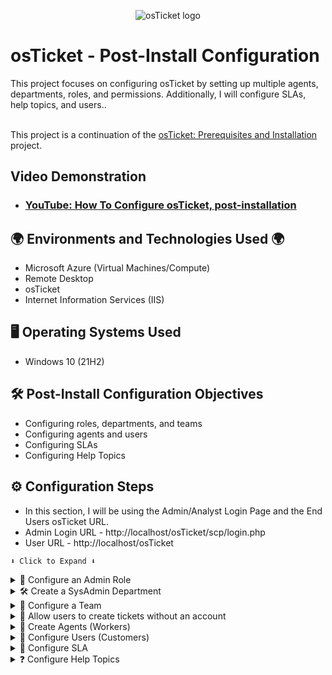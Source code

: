 <p align="center">
<img src="https://i.imgur.com/Clzj7Xs.png" alt="osTicket logo"/>
</p>

<h1>osTicket - Post-Install Configuration</h1>
This project focuses on configuring osTicket by setting up multiple agents, departments, roles, and permissions. Additionally, I will configure SLAs, help topics, and users..<br/>
<br/>

This project is a continuation of the [osTicket: Prerequisites and Installation](https://github.com/steveabner/osticket-prereqs) project.
<br/>

<h2>Video Demonstration</h2>

- ### [YouTube: How To Configure osTicket, post-installation](https://www.youtube.com)

<h2>🌍 Environments and Technologies Used 🌍</h2>

- Microsoft Azure (Virtual Machines/Compute)
- Remote Desktop
- osTicket
- Internet Information Services (IIS)
  
<h2>🖥️ Operating Systems Used </h2>

- Windows 10</b> (21H2)

<h2>🛠️ Post-Install Configuration Objectives</h2>

- Configuring roles, departments, and teams
- Configuring agents and users
- Configuring SLAs
- Configuring Help Topics

<h2>⚙️ Configuration Steps</h2>

- In this section, I will be using the Admin/Analyst Login Page and the End Users osTicket URL.
- Admin Login URL - http://localhost/osTicket/scp/login.php
- User URL - http://localhost/osTicket

`⬇️ Click to Expand ⬇️`
<details>
  <summary>👤 Configure an Admin Role</summary>

- Log into osTicket through the admin page.

  ![2025-01-06 22_03_53-Window](https://github.com/user-attachments/assets/3059ac7a-d200-40b3-bc4d-cae5fb67b6ce)

- On the Admin Panel, click `Agents`

  ![2025-01-06 22_01_32-Window](https://github.com/user-attachments/assets/8dedae53-4c86-4455-802c-841c41142c42)

- Then click `Roles`

  ![2025-01-06 22_02_13-Window](https://github.com/user-attachments/assets/48b4aae0-0ec6-4ae5-b7a0-d8f9560cac86)

- On the roles panel, click `Add New Roles`

  ![2025-01-06 22_02_39-Window](https://github.com/user-attachments/assets/39428a37-4eaf-4a16-ba39-68cc93b4fa28)

- I'll name the role `Admin`, then click `Permissions`.

  ![2025-01-06 22_08_24-Window](https://github.com/user-attachments/assets/8bab2069-8907-4652-968d-678c3476cebb)

- On the Permissions tab, I will check every permission in the `Tickets`, `Tasks`, and `Knowledgebase` tabs. Then click `Add Role`.

  ![2025-01-06 22_08_48-Window](https://github.com/user-attachments/assets/da84e14d-2d43-4d20-9cde-3850622247c3)
  ![2025-01-06 22_09_05-Window](https://github.com/user-attachments/assets/25331469-7de7-4cd6-aec4-1c56a883e384)
  ![2025-01-06 22_09_17-Window](https://github.com/user-attachments/assets/ad9b7fdc-7299-42df-90cb-df0516afa1a8)

- I now have an Admin Role.

  ![2025-01-06 22_15_18-Window](https://github.com/user-attachments/assets/bc246678-2cd4-45d0-a51c-a6c6e9700f7a)

</details>

<details>
  <summary>🛠️ Create a SysAdmin Department</summary>

- On the admin panel, hover over `Agents`, then click `Departments` 

  ![2025-01-06 22_20_54-Window](https://github.com/user-attachments/assets/45778ea4-b6b8-4bcd-ae16-f4de879a8a44)

- On the Departments page, click `Add New Department`

  ![2025-01-06 22_22_13-Window](https://github.com/user-attachments/assets/17f0b4b4-3bf2-490d-a168-505f3ea13919)

- I'll name the department `SysAdmin`, then click `Create Dept`. Leave other settings as `Default` for now.

  ![2025-01-06 22_25_34-Window](https://github.com/user-attachments/assets/158dc599-b56b-4f5c-bc53-0e7f6a38676f)

- I now have a SysAdmin department set up.

  ![2025-01-06 22_29_30-Window](https://github.com/user-attachments/assets/8558a2f6-cb68-4411-8573-cf7c8ac368dd)

</details>

<details>
  <summary>🤝 Configure a Team</summary>

- On the Admin Panel, Hover over `Agents`, then click `Teams`

  ![2025-01-06 22_42_19-Window](https://github.com/user-attachments/assets/8c02e93f-6a05-4f9e-b99b-ce782429c91a)

- On the teams panel, click `Add New Team`

  ![2025-01-06 22_43_28-Window](https://github.com/user-attachments/assets/38499a6a-8659-4084-a508-a51ce9cde6e3)

- I'll name it `Online-Banking`, then click `Create Team`. I'll leave everything else as is. 

  ![2025-01-06 22_44_25-Window](https://github.com/user-attachments/assets/67a51df9-a191-4126-947e-675a3293c5ff)

- I now have a team called Online-Banking.

  ![2025-01-06 22_46_18-Window](https://github.com/user-attachments/assets/7dba1b7c-ed2e-4d9d-83f6-61dce706b528)

</details>

<details>
  <summary>📝 Allow users to create tickets without an account</summary>

- On the Admin Panel, hover over `Settings`, then click `Users`.

  ![2025-01-06 22_50_55-Window](https://github.com/user-attachments/assets/aa6892ff-7d8a-4405-92f5-d2419d36f7a9)

- On the user settings page, just make sure `Require registration and login to create tickets` is unchecked, then click `Save Changes`.

  ![2025-01-06 22_52_53-48 211 167 121 - Remote Desktop Connection](https://github.com/user-attachments/assets/a62a537c-0b52-4df6-9e86-be388014b882)
  
</details>

<details>
  <summary>👥 Create Agents (Workers)</summary>

- On the Admin Panel, click `Agents`.

  ![2025-01-06 23_04_54-48 211 167 121 - Remote Desktop Connection](https://github.com/user-attachments/assets/4c376fb6-9987-4563-b2fc-3a8c2f5bbb69)

- On the Agent page click `Add New Agent`.

  ![2025-01-06 23_06_15-48 211 167 121 - Remote Desktop Connection](https://github.com/user-attachments/assets/ccf084ce-79a1-4685-ae04-0187ed0fe549)

- I'll name this Agent `John Smith`, input a fake email, set the username to `John`, then click `Set Password`.

  ![2025-01-06 23_14_15-48 211 167 121 - Remote Desktop Connection](https://github.com/user-attachments/assets/a801a348-1eaf-4f3d-8e08-69c015d84e1f)

- On the `Set Agent Password` screen, uncheck `Send the agent a password reset email`, input a password, then uncheck `Require password change at next login`. Then click `Set`.

  ![2025-01-06 23_13_57-48 211 167 121 - Remote Desktop Connection](https://github.com/user-attachments/assets/3cc60236-0b1d-4bc0-90de-f573141f907f)

- Next, I'll click the `Access` tab.

  ![2025-01-06 23_18_28-48 211 167 121 - Remote Desktop Connection](https://github.com/user-attachments/assets/6b976992-7411-4e61-9617-d95161da959b)

- On the access tab, I'll set the department to `SysAdmin`, and give the `Admin` Role.

- Next, I'll click the `Teams` tab.

  ![2025-01-06 23_21_15-48 211 167 121 - Remote Desktop Connection](https://github.com/user-attachments/assets/64526cf0-65a0-4ff2-b789-958b3313c1d0)

- On the teams tab, I'll select `Online-Banking`, and then click `Add`, and finally, click `Create`

  ![2025-01-06 23_22_55-48 211 167 121 - Remote Desktop Connection](https://github.com/user-attachments/assets/eb7bcfd1-f7b3-4bfd-9a13-4424d3dc2a35)
  ![2025-01-06 23_23_52-48 211 167 121 - Remote Desktop Connection](https://github.com/user-attachments/assets/f575c883-1070-4d8b-8626-b1117546b0ac)

- John has been created, Now I'll create one more Agent. On the Agents page, I'll click `Add New Agent`

  ![2025-01-06 23_36_14-48 211 167 121 - Remote Desktop Connection](https://github.com/user-attachments/assets/d2cb0d79-3447-450e-b831-a6f4820d2989)

- I'll input the name `Jane Doe`, input an email, and set a password.

  ![2025-01-06 23_38_25-48 211 167 121 - Remote Desktop Connection](https://github.com/user-attachments/assets/80de9c3f-e44f-4797-8731-87c281284f41)

- Next, I'll click `Access` 

  ![2025-01-06 23_38_25-48 211 167 121 - Remote Desktop Connection](https://github.com/user-attachments/assets/a0de32f6-b53c-4a5e-99b8-f25ee896303b)

- On the Access tab, I'll select the `Support` department, set the role to `All Access`, then click `Create`

  ![2025-01-06 23_44_47-48 211 167 121 - Remote Desktop Connection](https://github.com/user-attachments/assets/c19f08b8-b1ef-4002-b961-a630c7fbbb7c)

</details>

<details>
  <summary>👥 Configure Users (Customers)</summary>

- On the osTicket dashboard, I'll click `Agent Panel` at the top-right of the browser.

  ![2025-01-07 11_16_11-48 211 167 121 - Remote Desktop Connection](https://github.com/user-attachments/assets/0840114c-f385-4cbc-a55c-6e157d1ae978)

- On the Agent Panel, I'll click `Users`

  ![2025-01-07 11_17_50-48 211 167 121 - Remote Desktop Connection](https://github.com/user-attachments/assets/1ae3bedd-ff23-4bf1-aa97-26edb9d974b9)

- On the User page, click `Add User`

  ![2025-01-07 11_19_17-48 211 167 121 - Remote Desktop Connection](https://github.com/user-attachments/assets/d7a2f801-fc63-43c2-9be7-eefb6a94388e)

- I'll input the name `Sarah`, an email, then click `Add User`

  ![2025-01-07 11_22_26-48 211 167 121 - Remote Desktop Connection](https://github.com/user-attachments/assets/47ec41d9-419d-4946-9502-97206307859b)

- I'll do this once more, and create another User named `Karen`.

  ![2025-01-07 11_25_48-48 211 167 121 - Remote Desktop Connection](https://github.com/user-attachments/assets/de209247-bdb3-40c4-913b-e42927f98a5f)

- Now I have two Users, `Sarah` and `Karen`.

  ![2025-01-07 11_26_09-48 211 167 121 - Remote Desktop Connection](https://github.com/user-attachments/assets/1d7c0a3c-6383-4bbb-81aa-a7ddd6c9cc28)

</details>

<details>
  <summary>📜 Configure SLA</summary>

### In this section, I'll be creating 3 SLAs.
  
- Sev-A (Grace Period: 1 Hour, Schedule: 24/7)
- Sev-B (Grace Period: 4 Hours, Schedule: 24/7)
- Sev-C (Grace Period: 8 Hours, Schedule: 24/7)

---

- On the Admin Panel, hover over `Manage`, then click `SLA`.

  ![2025-01-07 11_36_37-48 211 167 121 - Remote Desktop Connection](https://github.com/user-attachments/assets/b692de95-2a6e-4575-bd09-bfbeda687617)

- On the SLA page, click `Add New SLA Plan`

  ![2025-01-07 11_38_55-48 211 167 121 - Remote Desktop Connection](https://github.com/user-attachments/assets/3b61a268-76c2-4396-96d0-f6a1ecc6f324)

- I'll name the first SLA `Sev-A`, set the grace period to `1 Hour`, and set the schedule to `24/7`, then click `Add Plan`.

  ![2025-01-07 11_46_03-48 211 167 121 - Remote Desktop Connection](https://github.com/user-attachments/assets/4e1dc6f6-ed12-40bc-993e-669ac42af638)

- Click `Add New SLA Plan` again, and name it `Sev-B` set the grace period to `4 Hours`, and schedule to `24/7`, then click `Add Plan`

  ![2025-01-07 11_49_45-48 211 167 121 - Remote Desktop Connection](https://github.com/user-attachments/assets/963fea49-3b7a-4535-8953-9269c6a319b0)


- And finally, create another SLA called `Sev-C`, set the grace period to `8 Hours`. But this time, I'll set the schedule to `Business Hours, Mon - Fri`, then click `Add Plan`

  ![2025-01-07 11_55_03-48 211 167 121 - Remote Desktop Connection](https://github.com/user-attachments/assets/f0427c9b-8847-44eb-b2fb-02eeec426c4e)

- The SLAs have been created!

  ![2025-01-07 11_56_37-48 211 167 121 - Remote Desktop Connection](https://github.com/user-attachments/assets/7aa6ff60-7da7-411d-b901-b8a6c96e0c63)

</details>

<details>
  <summary>❓ Configure Help Topics</summary>

### In this section, I'll be creating the following Help Topics.
  
- Business Critical Outage
- Personal Computer Issues
- Equipment Request
- Password Reset
- Other

---

- On the Admin Panel, hover over `Manage`, then click `Help Topics`.

  ![2025-01-07 12_20_23-48 211 167 121 - Remote Desktop Connection](https://github.com/user-attachments/assets/108cced5-6683-4afd-936d-55fb6ddff9d4)

- On the Help Topics page, Click `Add New Help Topic`.

  ![2025-01-07 12_21_50-48 211 167 121 - Remote Desktop Connection](https://github.com/user-attachments/assets/2a254e5f-c89f-4ebd-bc97-a6fbe071f5fa)

- I'll name the Help Topic `Business Critical Outage`, set the Parent Topic to `Report a Problem`, then click `Add Topic`.

  ![2025-01-07 12_26_08-48 211 167 121 - Remote Desktop Connection](https://github.com/user-attachments/assets/dcc3c8a3-0d41-433e-97ac-d05bcdf42693)

- Create another called `Personal Computer Issues` set the Parent Topic to `Report a Problem`, then click `Add Topic`.

  ![2025-01-07 12_28_42-48 211 167 121 - Remote Desktop Connection](https://github.com/user-attachments/assets/47efa210-055d-4c84-9264-b995c262af78)

- Create another called `Equipment Request`, and set the parent topic to `General Inquiry`, then click `Add Topic`.

  ![2025-01-07 12_31_23-48 211 167 121 - Remote Desktop Connection](https://github.com/user-attachments/assets/6d70d2e2-195c-4054-a50a-2db041f797b3)

- Create another called `Password Reset`, and set the parent topic to `Report a Problem`, then click `Add Topic`.

  ![2025-01-07 12_34_28-48 211 167 121 - Remote Desktop Connection](https://github.com/user-attachments/assets/f7719662-5911-46ef-bfcc-c30ec857060b)

- And finally, create a help topic called `Other`, set the parent topic to `General Inquiry`, then click `Add Topic`.

  ![2025-01-07 12_36_22-48 211 167 121 - Remote Desktop Connection](https://github.com/user-attachments/assets/7d6b49da-d884-451d-a036-0f2452b352cb)

- The help topics have been created!
- Apologies for the redundancy in this section, but creating help topics for both customers and agents is a crucial step because it helps streamline the ticketing process and enhances the overall efficiency of the system.

  ![2025-01-07 12_41_20-48 211 167 121 - Remote Desktop Connection](https://github.com/user-attachments/assets/f5f5f37c-dd8b-40e6-9062-4f0f480cf983)





</details>
<!-- 1️⃣ 2️⃣ 3️⃣ 4️⃣ 5️⃣ 6️⃣ 7️⃣ 8️⃣ 9️⃣ -->
